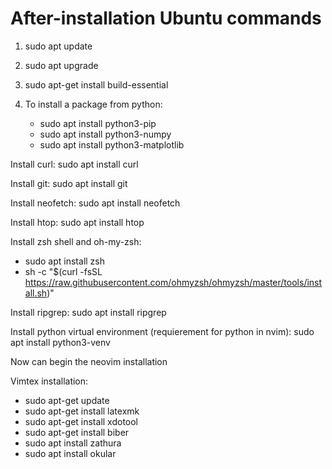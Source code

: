 # After-installation Ubuntu commands

1. sudo apt update
2. sudo apt upgrade
3. sudo apt-get install build-essential

4. To install a package from python:
    - sudo apt install python3-pip
    - sudo apt install python3-numpy
    - sudo apt install python3-matplotlib

Install curl:
sudo apt install curl

Install git:
sudo apt install git

Install neofetch:
sudo apt install neofetch

Install htop:
sudo apt install htop

Install zsh shell and oh-my-zsh:
- sudo apt install zsh
- sh -c "$(curl -fsSL https://raw.githubusercontent.com/ohmyzsh/ohmyzsh/master/tools/install.sh)"

Install ripgrep:
sudo apt install ripgrep

Install python virtual environment (requierement for python in nvim):
sudo apt install python3-venv

Now can begin the neovim installation

Vimtex installation:
- sudo apt-get update
- sudo apt-get install latexmk
- sudo apt-get install xdotool
- sudo apt-get install biber
- sudo apt install zathura
- sudo apt install okular
